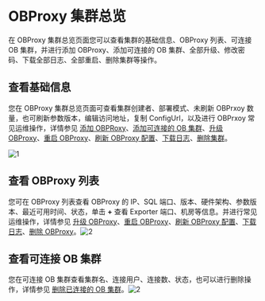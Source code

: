 OBProxy 集群总览 
=================================

在 OBProxy 集群总览页面您可以查看集群的基础信息、OBProxy 列表、可连接 OB 集群，并进行添加 OBProxy、添加可连接的 OB 集群、全部升级、修改密码、下载全部日志、全部重启、删除集群等操作。

查看基础信息 
---------------------------

您在 OBProxy 集群总览页面可查看集群创建者、部署模式、未刷新 OBPrxoy 数量，也可刷新参数版本，编辑访问地址，复制 ConfigUrl，以及进行 OBPrxoy 常见运维操作，详情参见 [添加 OBPRoxy](/zh-CN/3.ob-cloud-platform/8.obproxy-management/6.add-obproxy.md)、[添加可连接的 OB 集群](/zh-CN/3.ob-cloud-platform/8.obproxy-management/10.add-a-connectable-ob-cluster.md)、[升级 OBProxy](/zh-CN/3.ob-cloud-platform/8.obproxy-management/5.upgrade-obproxy.md)、[重启 OBProxy](/zh-CN/3.ob-cloud-platform/8.obproxy-management/4.restart-obproxy.md)、[刷新 OBProxy 配置](/zh-CN/3.ob-cloud-platform/8.obproxy-management/7.refresh-obproxy-configuration.md)、[下载日志](/zh-CN/3.ob-cloud-platform/4.manage-clusters/2.basic-operations/14.download-log.md)、[删除集群](/zh-CN/3.ob-cloud-platform/4.manage-clusters/2.basic-operations/3.delete-a-cluster.md)。

![1](https://help-static-aliyun-doc.aliyuncs.com/assets/img/zh-CN/5470460261/p265886.png)

查看 OBProxy 列表 
----------------------------------

您可在 OBProxy 列表查看 OBProxy 的 IP、SQL 端口、版本、硬件架构、参数版本、最近可用时间、状态，单击 **+** 查看 Exporter 端口、机房等信息。并进行常见运维操作，详情参见 [升级 OBProxy](/zh-CN/3.ob-cloud-platform/8.obproxy-management/5.upgrade-obproxy.md)、[重启 OBProxy](/zh-CN/3.ob-cloud-platform/8.obproxy-management/4.restart-obproxy.md)、[刷新 OBProxy 配置](/zh-CN/3.ob-cloud-platform/8.obproxy-management/7.refresh-obproxy-configuration.md)、[下载日志](/zh-CN/3.ob-cloud-platform/4.manage-clusters/2.basic-operations/14.download-log.md)、[删除 OBProxy](/zh-CN/3.ob-cloud-platform/8.obproxy-management/3.delete-obproxy.md)。![2](https://help-static-aliyun-doc.aliyuncs.com/assets/img/zh-CN/6470460261/p265887.png)

查看可连接 OB 集群 
--------------------------------

您在可连接 OB 集群查看集群名、连接用户、连接数、状态，也可以进行删除操作，详情参见 [删除已连接的 OB 集群](/zh-CN/3.ob-cloud-platform/8.obproxy-management/14.delete-a-connected-ob-cluster.md)。![2](https://help-static-aliyun-doc.aliyuncs.com/assets/img/zh-CN/6470460261/p265888.png)

